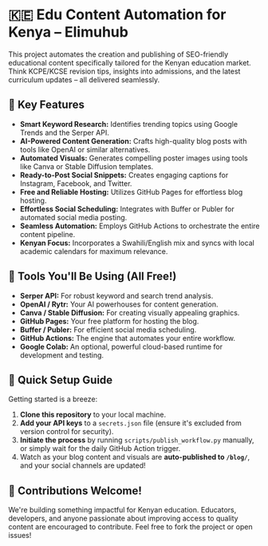 # 🇰🇪 Edu Content Automation for Kenya – Elimuhub

This project automates the creation and publishing of SEO-friendly educational content specifically tailored for the Kenyan education market. Think KCPE/KCSE revision tips, insights into admissions, and the latest curriculum updates – all delivered seamlessly.

## 🎯 Key Features

* **Smart Keyword Research:** Identifies trending topics using Google Trends and the Serper API.
* **AI-Powered Content Generation:** Crafts high-quality blog posts with tools like OpenAI or similar alternatives.
* **Automated Visuals:** Generates compelling poster images using tools like Canva or Stable Diffusion templates.
* **Ready-to-Post Social Snippets:** Creates engaging captions for Instagram, Facebook, and Twitter.
* **Free and Reliable Hosting:** Utilizes GitHub Pages for effortless blog hosting.
* **Effortless Social Scheduling:** Integrates with Buffer or Publer for automated social media posting.
* **Seamless Automation:** Employs GitHub Actions to orchestrate the entire content pipeline.
* **Kenyan Focus:** Incorporates a Swahili/English mix and syncs with local academic calendars for maximum relevance.

## 🧰 Tools You'll Be Using (All Free!)

* **Serper API:** For robust keyword and search trend analysis.
* **OpenAI / Rytr:** Your AI powerhouses for content generation.
* **Canva / Stable Diffusion:** For creating visually appealing graphics.
* **GitHub Pages:** Your free platform for hosting the blog.
* **Buffer / Publer:** For efficient social media scheduling.
* **GitHub Actions:** The engine that automates your entire workflow.
* **Google Colab:** An optional, powerful cloud-based runtime for development and testing.

## 📌 Quick Setup Guide

Getting started is a breeze:

1.  **Clone this repository** to your local machine.
2.  **Add your API keys** to a `secrets.json` file (ensure it's excluded from version control for security).
3.  **Initiate the process** by running `scripts/publish_workflow.py` manually, or simply wait for the daily GitHub Action trigger.
4.  Watch as your blog content and visuals are **auto-published to `/blog/`**, and your social channels are updated!

## 🤝 Contributions Welcome!

We're building something impactful for Kenyan education. Educators, developers, and anyone passionate about improving access to quality content are encouraged to contribute. Feel free to fork the project or open issues!
